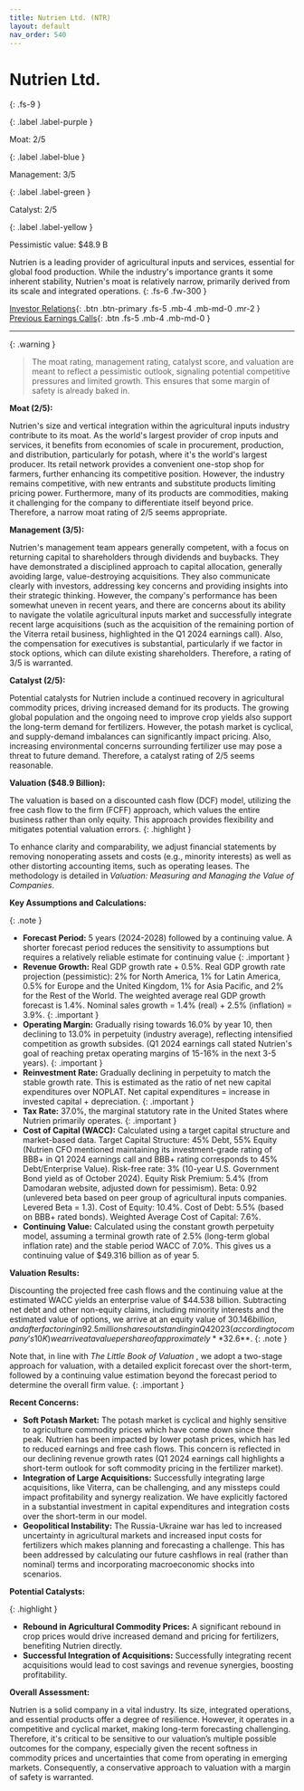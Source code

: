 ```yaml
---
title: Nutrien Ltd. (NTR)
layout: default
nav_order: 540
---
```


# Nutrien Ltd.
{: .fs-9 }

{: .label .label-purple }

Moat: 2/5

{: .label .label-blue }

Management: 3/5

{: .label .label-green }

Catalyst: 2/5

{: .label .label-yellow }

Pessimistic value: $48.9 B

Nutrien is a leading provider of agricultural inputs and services, essential for global food production. While the industry's importance grants it some inherent stability, Nutrien's moat is relatively narrow, primarily derived from its scale and integrated operations.
{: .fs-6 .fw-300 }

[Investor Relations](https://www.google.com/search?q=NTR+investor+relations){: .btn .btn-primary .fs-5 .mb-4 .mb-md-0 .mr-2 }
[Previous Earnings Calls](https://discountingcashflows.com/company/NTR/transcripts/){: .btn .fs-5 .mb-4 .mb-md-0 }

---

{: .warning } 
>The moat rating, management rating, catalyst score, and valuation are meant to reflect a pessimistic outlook, signaling potential competitive pressures and limited growth. This ensures that some margin of safety is already baked in.


**Moat (2/5):**

Nutrien's size and vertical integration within the agricultural inputs industry contribute to its moat.  As the world's largest provider of crop inputs and services, it benefits from economies of scale in procurement, production, and distribution, particularly for potash, where it's the world's largest producer. Its retail network provides a convenient one-stop shop for farmers, further enhancing its competitive position.  However, the industry remains competitive, with new entrants and substitute products limiting pricing power. Furthermore, many of its products are commodities, making it challenging for the company to differentiate itself beyond price. Therefore, a narrow moat rating of 2/5 seems appropriate.

**Management (3/5):**

Nutrien's management team appears generally competent, with a focus on returning capital to shareholders through dividends and buybacks. They have demonstrated a disciplined approach to capital allocation, generally avoiding large, value-destroying acquisitions. They also communicate clearly with investors, addressing key concerns and providing insights into their strategic thinking.  However, the company's performance has been somewhat uneven in recent years, and there are concerns about its ability to navigate the volatile agricultural inputs market and successfully integrate recent large acquisitions (such as the acquisition of the remaining portion of the Viterra retail business, highlighted in the Q1 2024 earnings call). Also, the compensation for executives is substantial, particularly if we factor in stock options, which can dilute existing shareholders. Therefore, a rating of 3/5 is warranted.  

**Catalyst (2/5):**

Potential catalysts for Nutrien include a continued recovery in agricultural commodity prices, driving increased demand for its products. The growing global population and the ongoing need to improve crop yields also support the long-term demand for fertilizers. However, the potash market is cyclical, and supply-demand imbalances can significantly impact pricing. Also, increasing environmental concerns surrounding fertilizer use may pose a threat to future demand. Therefore, a catalyst rating of 2/5 seems reasonable.

**Valuation ($48.9 Billion):**

The valuation is based on a discounted cash flow (DCF) model, utilizing the free cash flow to the firm (FCFF) approach, which values the entire business rather than only equity. This approach provides flexibility and mitigates potential valuation errors.
{: .highlight }

To enhance clarity and comparability, we adjust financial statements by removing nonoperating assets and costs (e.g., minority interests) as well as other distorting accounting items, such as operating leases.  The methodology is detailed in *Valuation: Measuring and Managing the Value of Companies*.


**Key Assumptions and Calculations:**

{: .note }
* **Forecast Period:** 5 years (2024-2028) followed by a continuing value. A shorter forecast period reduces the sensitivity to assumptions but requires a relatively reliable estimate for continuing value
{: .important }
* **Revenue Growth:** Real GDP growth rate + 0.5%. Real GDP growth rate projection (pessimistic): 2% for North America, 1% for Latin America, 0.5% for Europe and the United Kingdom, 1% for Asia Pacific, and 2% for the Rest of the World. The weighted average real GDP growth forecast is 1.4%. Nominal sales growth = 1.4% (real) + 2.5% (inflation) = 3.9%.
{: .important }
* **Operating Margin:** Gradually rising towards 16.0% by year 10, then declining to 13.0% in perpetuity (industry average), reflecting intensified competition as growth subsides.  (Q1 2024 earnings call stated Nutrien's goal of reaching pretax operating margins of 15-16% in the next 3-5 years).
{: .important }
* **Reinvestment Rate:**  Gradually declining in perpetuity to match the stable growth rate. This is estimated as the ratio of net new capital expenditures over NOPLAT. Net capital expenditures = increase in invested capital + depreciation.
{: .important }
* **Tax Rate:** 37.0%, the marginal statutory rate in the United States where Nutrien primarily operates.
{: .important }
* **Cost of Capital (WACC):**  Calculated using a target capital structure and market-based data. Target Capital Structure: 45% Debt, 55% Equity (Nutrien CFO mentioned maintaining its investment-grade rating of BBB+ in Q1 2024 earnings call and BBB+ rating corresponds to 45% Debt/Enterprise Value). Risk-free rate: 3% (10-year U.S. Government Bond yield as of October 2024). Equity Risk Premium: 5.4% (from Damodaran website, adjusted down for pessimism). Beta: 0.92 (unlevered beta based on peer group of agricultural inputs companies. Levered Beta = 1.3). Cost of Equity: 10.4%. Cost of Debt: 5.5% (based on BBB+ rated bonds).  Weighted Average Cost of Capital: 7.6%.
* **Continuing Value:** Calculated using the constant growth perpetuity model, assuming a terminal growth rate of 2.5% (long-term global inflation rate) and the stable period WACC of 7.0%.  This gives us a continuing value of $49.316 billion as of year 5.

**Valuation Results:**

Discounting the projected free cash flows and the continuing value at the estimated WACC yields an enterprise value of $44.538 billion. Subtracting net debt and other non-equity claims, including minority interests and the estimated value of options, we arrive at an equity value of $30.146 billion, and after factoring in 92.5 million shares outstanding in Q4 2023 (according to company's 10K) we arrive at a value per share of approximately **$32.6**. 
{: .note }

Note that, in line with *The Little Book of Valuation* , we adopt a two-stage approach for valuation, with a detailed explicit forecast over the short-term, followed by a continuing value estimation beyond the forecast period to determine the overall firm value.
{: .important }



**Recent Concerns:**

* **Soft Potash Market:** The potash market is cyclical and highly sensitive to agriculture commodity prices which have come down since their peak. Nutrien has been impacted by lower potash prices, which has led to reduced earnings and free cash flows.  This concern is reflected in our declining revenue growth rates (Q1 2024 earnings call highlights a short-term outlook for soft commodity pricing in the fertilizer market). 
* **Integration of Large Acquisitions:** Successfully integrating large acquisitions, like Viterra,  can be challenging, and any missteps could impact profitability and synergy realization. We have explicitly factored in a substantial investment in capital expenditures and integration costs over the short-term in our model.
* **Geopolitical Instability:** The Russia-Ukraine war has led to increased uncertainty in agricultural markets and increased input costs for fertilizers which makes planning and forecasting a challenge. This has been addressed by calculating our future cashflows in real (rather than nominal) terms and incorporating macroeconomic shocks into scenarios.

**Potential Catalysts:**

{: .highlight }
* **Rebound in Agricultural Commodity Prices:** A significant rebound in crop prices would drive increased demand and pricing for fertilizers, benefiting Nutrien directly.
* **Successful Integration of Acquisitions:**  Successfully integrating recent acquisitions would lead to cost savings and revenue synergies, boosting profitability.


**Overall Assessment:**

Nutrien is a solid company in a vital industry. Its size, integrated operations, and essential products offer a degree of resilience. However, it operates in a competitive and cyclical market, making long-term forecasting challenging. Therefore, it's critical to be sensitive to our valuation’s multiple possible outcomes for the company, especially given the recent softness in commodity prices and uncertainties that come from operating in emerging markets. Consequently, a conservative approach to valuation with a margin of safety is warranted.
